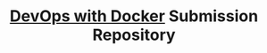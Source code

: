 <div align="center">

# [DevOps with Docker](https://devopswithdocker.com/) Submission Repository

</div>
